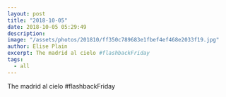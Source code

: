 ```yaml
---
layout: post
title: "2018-10-05"
date: 2018-10-05 05:29:49
description: 
image: "/assets/photos/201810/ff350c789683e1fbef4ef468e2033f19.jpg"
author: Elise Plain
excerpt: The madrid al cielo #flashbackFriday
tags: 
  - all
---
```


The madrid al cielo #flashbackFriday
<p></p>
